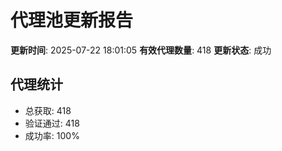 # 代理池更新报告

**更新时间**: 2025-07-22 18:01:05
**有效代理数量**: 418
**更新状态**:  成功

## 代理统计
- 总获取: 418
- 验证通过: 418
- 成功率: 100%
